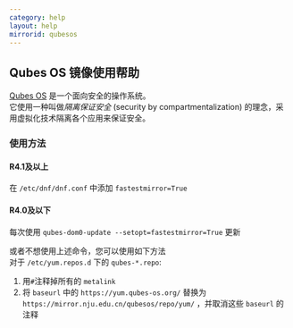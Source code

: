 ```yaml
---
category: help
layout: help
mirrorid: qubesos
---
```


## Qubes OS 镜像使用帮助

[Qubes OS](https://www.qubes-os.org/) 是一个面向安全的操作系统。  
它使用一种叫做*隔离保证安全* (security by compartmentalization) 的理念，采用虚拟化技术隔离各个应用来保证安全。  

### 使用方法

#### R4.1及以上
在 `/etc/dnf/dnf.conf` 中添加 `fastestmirror=True`  

#### R4.0及以下
每次使用 `qubes-dom0-update --setopt=fastestmirror=True` 更新  
  
或者不想使用上述命令，您可以使用如下方法  
对于 `/etc/yum.repos.d` 下的 `qubes-*.repo`:  
1. 用`#`注释掉所有的 `metalink`
2. 将 `baseurl` 中的 `https://yum.qubes-os.org/` 替换为 `https://mirror.nju.edu.cn/qubesos/repo/yum/` ，并取消这些 `baseurl` 的注释
